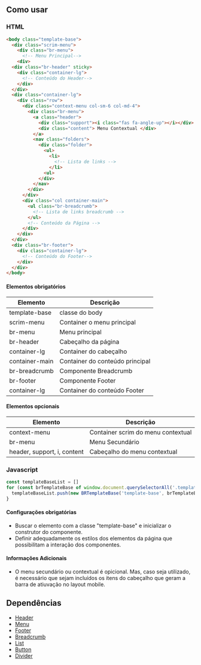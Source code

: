[version]: # '1.0.0'

## Como usar

### HTML

<!-- Deve incluir o HTML básico para uso do componente em seu estado 'default' escolhido pelo desenvolvedor/design. -->

```html
<body class="template-base">
  <div class="scrim-menu">
    <div class="br-menu">
      <!-- Menu Principal-->
    <div>
  <div class="br-header" sticky>
    <div class="container-lg">
      <!-- Conteúdo do Header-->
    </div>
  </div>
  <div class="container-lg">
    <div class="row">
      <div class="context-menu col-sm-6 col-md-4">
        <div class="br-menu">
          <a class="header">
            <div class="support"><i class="fas fa-angle-up"></i></div>
            <div class="content"> Menu Contextual </div>
          </a>
          <nav class="folders">
            <div class="folder">
              <ul>
                <li>
                  <!-- Lista de links -->
                </li>
              <ul>
            </div>
          </nav>
        </div>
      </div>
      <div class="col container-main">
        <ul class="br-breadcrumb">
          <!-- Lista de links breadcrumb -->
        </ul>
        <!-- Conteúdo da Página -->
      </div>
    </div>
  </div>
  <div class="br-footer">
    <div class="container-lg">
      <!-- Conteúdo do Footer-->
    </div>
  </div>
</body>
```

#### Elementos obrigatórios

<!-- Deve mostrar os atributos HTML que são obrigatórios para o uso do componente. -->

| Elemento        | Descrição                       |
| --------------- | ------------------------------- |
| template-base   | classe do body                  |
| scrim-menu      | Container o menu principal      |
| br-menu         | Menu principal                  |
| br-header       | Cabeçalho da página             |
| container-lg    | Container do cabeçalho          |
| container-main  | Container do conteúdo principal |
| br-breadcrumb   | Componente Breadcrumb           |
| br-footer       | Componente Footer               |
| container-lg    | Container do conteúdo Footer    |

#### Elementos opcionais

| Elemento                    | Descrição                             |
| --------------------------- | ------------------------------------- |
| context-menu                | Container scrim do menu contextual    |
| br-menu                     | Menu Secundário                       |
| header, support, i, content | Cabeçalho do menu contextual          |

### Javascript

```javascript
const templateBaseList = []
for (const brTemplateBase of window.document.querySelectorAll('.template-base')) {
  templateBaseList.push(new BRTemplateBase('template-base', brTemplateBase))
}
```

#### Configurações obrigatórias

-   Buscar o elemento com a classe "template-base" e inicializar o construtor do componente.
-   Definir adequadamente os estilos dos elementos da página que possibilitam a interação dos componentes.

<!-- ### Estados -->

<!-- Propriedades que são relacionadas ao estado do componente devem ficar nessa seção e não nas de cima -->

#### Informações Adicionais

-   O menu secundário ou contextual é opicional. Mas, caso seja utilizado, é necessário que sejam incluídos os itens do cabeçalho que geram a barra de atiuvação no layout mobile.

<!-- ## Próximos passos -->

<!-- Mostra as features que já foram planejadas para o componente e o status dela para os designers e desenvolvedores -->

<!-- -   Não planejado: A necessidade foi identificada, mas ainda não tem data para ser satisfeita.
-   Fazendo: A equipe está trabalhando na necessidade.
-   Feito: Necessidade já é satisfeita.

| Nome                                         | Documentação de Design | Desenvolvimento |
| -------------------------------------------- | ---------------------- | --------------- |
| Responsividade                               | Feito                  | Feito           |
| Comportamento da Busca                       | Feito                  | Feito           |
| Comportamento Logado e Não Logado            | Feito                  | Feito           |
| Comportamento Sticky Header                  | Feito                  | Feito           | -->

## Dependências

<!-- Caso o componente dependa de algum outro ou de algo externo, listamos aqui colocando links para a documentação da dependência -->

-   [Header](/ds/components/header)
-   [Menu](/ds/components/menu)
-   [Footer](/ds/components/footer)
-   [Breadcrumb](/ds/components/breadcrumb)
-   [List](/ds/components/list)
-   [Button](/ds/components/button)
-   [Divider](/ds/components/divider)

<!-- ## Links relacionados -->

<!-- Links para mais informações ou referências que sejam inportantes para o desenvolvedor usar o componente -->

<!-- ## Atalhos de teclado -->

<!-- Caso o uso do componente por atalhos tenha sido implementado -->
